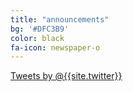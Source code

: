 ```yaml
---
title: "announcements"
bg: '#DFC3B9'
color: black
fa-icon: newspaper-o
---
```


<p style="margin: 0 auto; max-width:750px;">
  <a class="twitter-timeline" href="https://twitter.com/{{site.twitter}}" data-height="500" data-chrome="nofooter">Tweets by @{{site.twitter}}</a>
  <script async src="//platform.twitter.com/widgets.js" charset="utf-8"></script>
</p>
